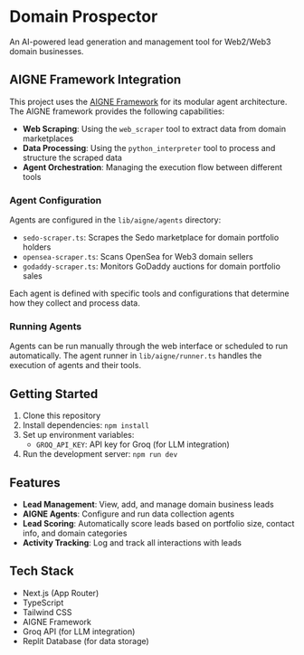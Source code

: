 # Domain Prospector

An AI-powered lead generation and management tool for Web2/Web3 domain businesses.

## AIGNE Framework Integration

This project uses the [AIGNE Framework](https://github.com/AIGNE-io/aigne-framework) for its modular agent architecture. The AIGNE framework provides the following capabilities:

- **Web Scraping**: Using the `web_scraper` tool to extract data from domain marketplaces
- **Data Processing**: Using the `python_interpreter` tool to process and structure the scraped data
- **Agent Orchestration**: Managing the execution flow between different tools

### Agent Configuration

Agents are configured in the `lib/aigne/agents` directory:

- `sedo-scraper.ts`: Scrapes the Sedo marketplace for domain portfolio holders
- `opensea-scraper.ts`: Scans OpenSea for Web3 domain sellers
- `godaddy-scraper.ts`: Monitors GoDaddy auctions for domain portfolio sales

Each agent is defined with specific tools and configurations that determine how they collect and process data.

### Running Agents

Agents can be run manually through the web interface or scheduled to run automatically. The agent runner in `lib/aigne/runner.ts` handles the execution of agents and their tools.

## Getting Started

1. Clone this repository
2. Install dependencies: `npm install`
3. Set up environment variables:
   - `GROQ_API_KEY`: API key for Groq (for LLM integration)
4. Run the development server: `npm run dev`

## Features

- **Lead Management**: View, add, and manage domain business leads
- **AIGNE Agents**: Configure and run data collection agents
- **Lead Scoring**: Automatically score leads based on portfolio size, contact info, and domain categories
- **Activity Tracking**: Log and track all interactions with leads

## Tech Stack

- Next.js (App Router)
- TypeScript
- Tailwind CSS
- AIGNE Framework
- Groq API (for LLM integration)
- Replit Database (for data storage)

